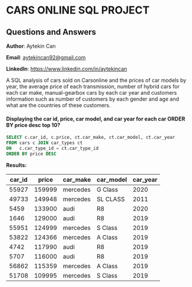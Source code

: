 # CARS ONLINE SQL PROJECT 
## Questions and Answers

**Author**: Aytekin Can

**Email**: aytekincan92@gmail.com

**LinkedIn**: https://www.linkedin.com/in/aytekincan

A SQL analysis of cars sold on Carsonline and the prices of car models by year, the average price of each transmission, number of hybrid cars for each car make, manual-gearbox cars by each car year and customers information such as number of customers by each gender and age and what are the countries of these customers.

#### Displaying the car id, price, car model, and car year for each car ORDER BY price desc top 10?
````sql
SELECT c.car_id, c.price, ct.car_make, ct.car_model, ct.car_year 
FROM cars c JOIN car_types ct 
ON   c.car_type_id = ct.car_type_id 
ORDER BY price DESC
````
**Results:**

car_id|	price|car_make|car_model|car_year|
-------|-------|------------|-------------|----------|
55927|159999|mercedes|G Class|2020|
49733|149948|mercedes|SL CLASS|2011|
5459|133900|audi|R8|2020
1646|129000|audi|R8|2019
55951|124999|mercedes|S Class|2019|
53822|124366|mercedes|A Class|2019|
4742|117990|audi|R8|2019|
5707|116000|audi|R8|2019|
56862|115359|mercedes|A Class|2019|
51708|109995|mercedes|S Class|2019|
